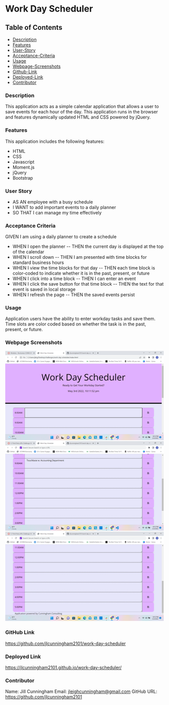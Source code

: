 # Work Day Scheduler

## Table of Contents

- [Description](#description)
- [Features](#features)
- [User-Story](#user-story)
- [Acceptance-Criteria](#acceptance-criteria)
- [Usage](#usage)
- [Webpage-Screenshots](#webpage-screenshots)
- [Github-Link](#github-link)
- [Deployed-Link](#deployed-link)
- [Contributor](#contributor)

### Description

This application acts as a simple calendar application that allows a user to save events for each hour of the day. This application runs in the browser and features dynamically updated HTML and CSS powered by jQuery.

### Features

This application includes the following features:

- HTML
- CSS
- Javascript
- Moment.js
- jQuery
- Bootstrap

### User Story

- AS AN employee with a busy schedule
- I WANT to add important events to a daily planner
- SO THAT I can manage my time effectively

### Acceptance Criteria

GIVEN I am using a daily planner to create a schedule

- WHEN I open the planner
  -- THEN the current day is displayed at the top of the calendar
- WHEN I scroll down
  -- THEN I am presented with time blocks for standard business hours
- WHEN I view the time blocks for that day
  -- THEN each time block is color-coded to indicate whether it is in the past, present, or future
- WHEN I click into a time block
  -- THEN I can enter an event
- WHEN I click the save button for that time block
  -- THEN the text for that event is saved in local storage
- WHEN I refresh the page
  -- THEN the saved events persist

### Usage

Application users have the ability to enter workday tasks and save them. Time slots are color coded based on whether the task is in the past, present, or future.

### Webpage Screenshots

![Screenshot](<assets/images/Screenshot%20(34).png>)
![Screenshot](<assets/images/Screenshot%20(35).png>)
![Screenshot](<assets/images/Screenshot%20(36).png>)

### GitHub Link

https://github.com/jlcunningham2101/work-day-scheduler

### Deployed Link

https://jlcunningham2101.github.io/work-day-scheduler/

### Contributor

Name: Jill Cunningham
Email: jleighcunningham@gmail.com
GitHub URL: https://github.com/jlcunningham2101
